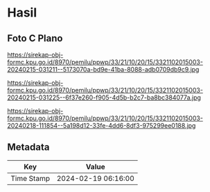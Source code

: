 # Hasil

## Foto C Plano

https://sirekap-obj-formc.kpu.go.id/8970/pemilu/ppwp/33/21/10/20/15/3321102015003-20240215-031211--5173070a-bd9e-41ba-8088-adb0709db9c9.jpg

https://sirekap-obj-formc.kpu.go.id/8970/pemilu/ppwp/33/21/10/20/15/3321102015003-20240215-031225--6f37e260-f905-4d5b-b2c7-ba8bc384077a.jpg

https://sirekap-obj-formc.kpu.go.id/8970/pemilu/ppwp/33/21/10/20/15/3321102015003-20240218-111854--5a198d12-33fe-4dd6-8df3-975299ee0188.jpg


## Metadata

| Key        | Value               |
| ---------- | ------------------- |
| Time Stamp | 2024-02-19 06:16:00 |



